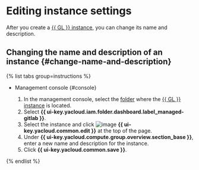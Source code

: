 # Editing instance settings

After you create a [{{ GL }} instance](../../concepts/index.md#instance), you can change its name and description.

## Changing the name and description of an instance {#change-name-and-description}

{% list tabs group=instructions %}

- Management console {#console}

  1. In the management console, select the [folder](../../../resource-manager/concepts/resources-hierarchy.md#folder) where the [{{ GL }} instance](../../concepts/index.md#instance) is located.
  1. Select **{{ ui-key.yacloud.iam.folder.dashboard.label_managed-gitlab }}**.
  1. Select the instance and click ![image](../../../_assets/console-icons/pencil.svg) **{{ ui-key.yacloud.common.edit }}** at the top of the page.
  1. Under **{{ ui-key.yacloud.compute.group.overview.section_base }}**, enter a new name and description for the instance.
  1. Click **{{ ui-key.yacloud.common.save }}**.

{% endlist %}